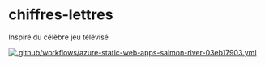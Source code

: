 # chiffres-lettres
Inspiré du célèbre jeu télévisé

[![.github/workflows/azure-static-web-apps-salmon-river-03eb17903.yml](https://github.com/lvovan/chiffres-lettres/actions/workflows/azure-static-web-apps-salmon-river-03eb17903.yml/badge.svg)](https://github.com/lvovan/chiffres-lettres/actions/workflows/azure-static-web-apps-salmon-river-03eb17903.yml)